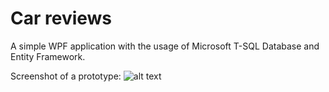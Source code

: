 # Car reviews

A simple WPF application with the usage of Microsoft T-SQL Database and Entity Framework.

Screenshot of a prototype:
![alt text](https://habrastorage.org/webt/9n/zm/rq/9nzmrqswtqrc4hu2klzus1a-t6e.png)
